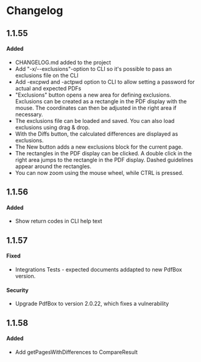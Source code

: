 # Changelog

## 1.1.55

#### Added
- CHANGELOG.md added to the project
- Add "-x/--exclusions"-option to CLI so it's possible to pass an exclusions file on the CLI
- Add -excpwd and -actpwd option to CLI to allow setting a password for actual and expected PDFs
- "Exclusions" button opens a new area for defining exclusions. Exclusions can be created as a rectangle in the PDF display with the mouse. The coordinates can then be adjusted in the right area if necessary.
- The exclusions file can be loaded and saved. You can also load exclusions using drag & drop.
- With the Diffs button, the calculated differences are displayed as exclusions.
- The New button adds a new exclusions block for the current page.
- The rectangles in the PDF display can be clicked. A double click in the right area jumps to the rectangle in the PDF display. Dashed guidelines appear around the rectangles.
- You can now zoom using the mouse wheel, while CTRL is pressed.

## 1.1.56

#### Added
- Show return codes in CLI help text

## 1.1.57

#### Fixed
- Integrations Tests - expected documents addapted to new PdfBox version.

#### Security
- Upgrade PdfBox to version 2.0.22, which fixes a vulnerability

## 1.1.58

#### Added
- Add getPagesWithDifferences to CompareResult